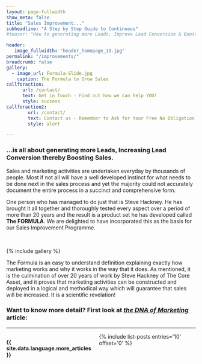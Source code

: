 ```yaml
---
layout: page-fullwidth
show_meta: false
title: "Sales Improvement..."
subheadline: "A Step by Step Guide to Continuous"
#teaser: "How to generating more Leads, Improve Lead Conversion & Boosting Sales."

header:
   image_fullwidth: "header_homepage_13.jpg"
permalink: "/improvements/"
breadcrumb: false
gallery:
  - image_url: Formula-Slide.jpg
    caption: The Formula to Grow Sales
callforaction:
      url: /contact/
      text: Get in Touch - Find out how we can help YOU!
      style: success
callforaction2:
        url: /contact/
        text: Contact us - Remember to Ask for Your Free No Obligation Survey!
        style: alert

---
```

### ...is all about generating more Leads, Increasing Lead Conversion thereby Boosting Sales.
<p>Sales and marketing activities are undertaken everyday by thousands of people.  Most if not all will have a well developed instinct for what needs to be done next in the sales process and yet the majority could not accurately document the entire process in a succinct and comprehensive form.</p>

<p>One person who has managed to do just that is Steve Hackney.  He has brought it all together and thoroughly tested every aspect over a period of more than 20 years and the result is a product set he has developed called <strong>The FORMULA</strong>.  We are delighted to have incorporated this as the basis for our Sales Improvement Programme.</p>
<br>


 {% include gallery %}


<p>The Formula is an easy to understand definition explaining exactly how marketing works and why it works in the way that it does.  As mentioned, it is the culmination of over 20 years of work by Steve Hackney of The Core Asset, and it proves that marketing activities can be constructed and deployed in a logical and methodical way which will guarantee that sales will be increased.  It is a scientific revelation!</p>

### Want to know more detail? First look at <a href='/formula/'><em>the DNA of Marketing</em> </a> article:</h3>


<hr>
 <!-- Display list of blog posts - marketing components -->
<div class="medium-6 columns">
        <p><strong>{{ site.data.language.more_articles }}</strong></p>
        {% include list-posts entries='10' offset='0' %}
</div><!-- /.medium-7.columns -->
